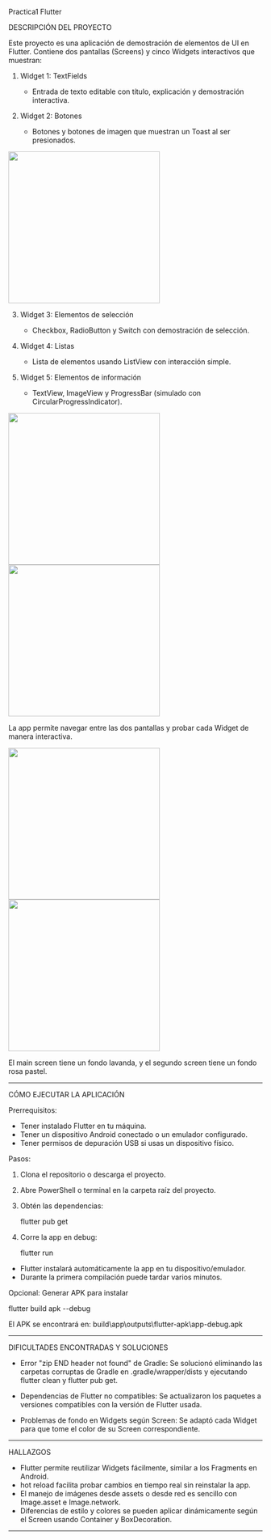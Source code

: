 Practica1 Flutter

DESCRIPCIÓN DEL PROYECTO

Este proyecto es una aplicación de demostración de elementos de UI en Flutter.
Contiene dos pantallas (Screens) y cinco Widgets interactivos que muestran:

1. Widget 1: TextFields
   - Entrada de texto editable con título, explicación y demostración interactiva.

2. Widget 2: Botones
   - Botones y botones de imagen que muestran un Toast al ser presionados.

<img width="300" src="images/window1.jpg" />


3. Widget 3: Elementos de selección
   - Checkbox, RadioButton y Switch con demostración de selección.

4. Widget 4: Listas
   - Lista de elementos usando ListView con interacción simple.

5. Widget 5: Elementos de información
   - TextView, ImageView y ProgressBar (simulado con CircularProgressIndicator).

<img width="300" src="images/window2.jpg" />

<img width="300" src="images/window3.jpg" />

La app permite navegar entre las dos pantallas y probar cada Widget de manera interactiva.

<img width="300" src="images/window4.jpg" />

<img width="300" src="images/window5.jpg" />

El main screen tiene un fondo lavanda, y el segundo screen tiene un fondo rosa pastel.

------------------------------------------------------------

CÓMO EJECUTAR LA APLICACIÓN

Prerrequisitos:
- Tener instalado Flutter en tu máquina.
- Tener un dispositivo Android conectado o un emulador configurado.
- Tener permisos de depuración USB si usas un dispositivo físico.

Pasos:
1. Clona el repositorio o descarga el proyecto.
2. Abre PowerShell o terminal en la carpeta raíz del proyecto.
3. Obtén las dependencias:

   flutter pub get

4. Corre la app en debug:

   flutter run

- Flutter instalará automáticamente la app en tu dispositivo/emulador.
- Durante la primera compilación puede tardar varios minutos.

Opcional: Generar APK para instalar

   flutter build apk --debug

El APK se encontrará en:
build\app\outputs\flutter-apk\app-debug.apk

------------------------------------------------------------

DIFICULTADES ENCONTRADAS Y SOLUCIONES

- Error "zip END header not found" de Gradle:
  Se solucionó eliminando las carpetas corruptas de Gradle en .gradle/wrapper/dists 
  y ejecutando flutter clean y flutter pub get.

- Dependencias de Flutter no compatibles:
  Se actualizaron los paquetes a versiones compatibles con la versión de Flutter usada.

- Problemas de fondo en Widgets según Screen:
  Se adaptó cada Widget para que tome el color de su Screen correspondiente.

------------------------------------------------------------

HALLAZGOS

- Flutter permite reutilizar Widgets fácilmente, similar a los Fragments en Android.
- hot reload facilita probar cambios en tiempo real sin reinstalar la app.
- El manejo de imágenes desde assets o desde red es sencillo con Image.asset e Image.network.
- Diferencias de estilo y colores se pueden aplicar dinámicamente según el Screen usando Container y BoxDecoration.

------------------------------------------------------------

